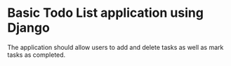 # Basic Todo List application using Django

The application should allow users to add and delete tasks as well as mark tasks as completed.